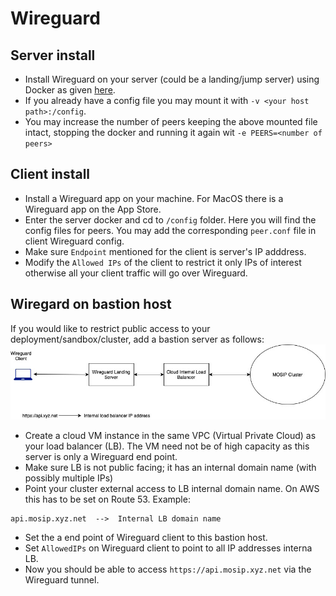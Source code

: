 # Wireguard

## Server install
* Install Wireguard on your server (could be a landing/jump server) using Docker as given [here](https://hub.docker.com/r/linuxserver/wireguard).
* If you already have a config file you may mount it with `-v <your host path>:/config`.
* You may increase the number of peers keeping the above mounted file intact, stopping the docker and running it again wit `-e PEERS=<number of peers>`

## Client install
* Install a Wireguard app on your machine.  For MacOS there is a Wireguard app on the App Store.
* Enter the server docker and cd to `/config` folder.  Here you will find the config files for peers. You may add the corresponding `peer.conf` file in client Wireguard config.
* Make sure `Endpoint` mentioned for the client is server's IP adddress.
* Modify the `Allowed IPs` of the client to restrict it only IPs of interest otherwise all your client traffic will go over Wireguard.

## Wiregard on bastion host
If you would like to restrict public access to your deployment/sandbox/cluster, add a bastion server as follows:
![](images/wireguard_landing.jpg)
* Create a cloud VM instance in the same VPC (Virtual Private Cloud) as your load balancer (LB).  The VM need not be of high capacity as this server is only a Wireguard end point.
* Make sure LB is not public facing; it has an internal domain name (with possibly multiple IPs)
* Point your cluster external access to LB internal domain name.  On AWS this has to be set on Route 53. Example:
```
api.mosip.xyz.net  -->  Internal LB domain name
```  
* Set the a end point of Wireguard client to this bastion host.
* Set `AllowedIPs` on Wireguard client to point to all IP addresses interna LB.
* Now you should be able to access `https://api.mosip.xyz.net` via the Wireguard tunnel.

